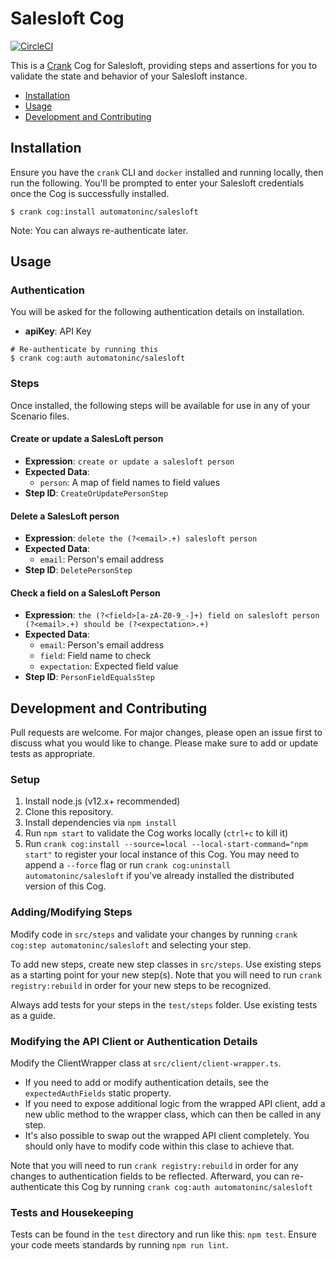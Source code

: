 # Salesloft Cog

[![CircleCI](https://circleci.com/gh/run-crank/cog-salesloft/tree/master.svg?style=svg)](https://circleci.com/gh/run-crank/cog-salesloft/tree/master)

This is a [Crank][what-is-crank] Cog for Salesloft, providing
steps and assertions for you to validate the state and behavior of your
Salesloft instance.

* [Installation](#installation)
* [Usage](#usage)
* [Development and Contributing](#development-and-contributing)

## Installation

Ensure you have the `crank` CLI and `docker` installed and running locally,
then run the following.  You'll be prompted to enter your Salesloft
credentials once the Cog is successfully installed.

```shell-session
$ crank cog:install automatoninc/salesloft
```

Note: You can always re-authenticate later.

## Usage

### Authentication
<!-- run `crank cog:readme automatoninc/salesloft` to update -->
<!-- authenticationDetails -->
You will be asked for the following authentication details on installation.

- **apiKey**: API Key

```shell-session
# Re-authenticate by running this
$ crank cog:auth automatoninc/salesloft
```
<!-- authenticationDetailsEnd -->

### Steps
Once installed, the following steps will be available for use in any of your
Scenario files.

<!-- run `crank cog:readme automatoninc/salesloft` to update -->
<!-- stepDetails -->
<h4 id="CreateOrUpdatePersonStep">Create or update a SalesLoft person</h4>

- **Expression**: `create or update a salesloft person`
- **Expected Data**:
  - `person`: A map of field names to field values
- **Step ID**: `CreateOrUpdatePersonStep`

<h4 id="DeletePersonStep">Delete a SalesLoft person</h4>

- **Expression**: `delete the (?<email>.+) salesloft person`
- **Expected Data**:
  - `email`: Person's email address
- **Step ID**: `DeletePersonStep`

<h4 id="PersonFieldEqualsStep">Check a field on a SalesLoft Person</h4>

- **Expression**: `the (?<field>[a-zA-Z0-9_-]+) field on salesloft person (?<email>.+) should be (?<expectation>.+)`
- **Expected Data**:
  - `email`: Person's email address
  - `field`: Field name to check
  - `expectation`: Expected field value
- **Step ID**: `PersonFieldEqualsStep`
<!-- stepDetailsEnd -->

## Development and Contributing
Pull requests are welcome. For major changes, please open an issue first to
discuss what you would like to change. Please make sure to add or update tests
as appropriate.

### Setup

1. Install node.js (v12.x+ recommended)
2. Clone this repository.
3. Install dependencies via `npm install`
4. Run `npm start` to validate the Cog works locally (`ctrl+c` to kill it)
5. Run `crank cog:install --source=local --local-start-command="npm start"` to
   register your local instance of this Cog. You may need to append a `--force`
   flag or run `crank cog:uninstall automatoninc/salesloft` if you've already
   installed the distributed version of this Cog.

### Adding/Modifying Steps
Modify code in `src/steps` and validate your changes by running
`crank cog:step automatoninc/salesloft` and selecting your step.

To add new steps, create new step classes in `src/steps`. Use existing steps as
a starting point for your new step(s). Note that you will need to run
`crank registry:rebuild` in order for your new steps to be recognized.

Always add tests for your steps in the `test/steps` folder. Use existing tests
as a guide.

### Modifying the API Client or Authentication Details
Modify the ClientWrapper class at `src/client/client-wrapper.ts`.

- If you need to add or modify authentication details, see the
  `expectedAuthFields` static property.
- If you need to expose additional logic from the wrapped API client, add a new
  ublic method to the wrapper class, which can then be called in any step.
- It's also possible to swap out the wrapped API client completely. You should
  only have to modify code within this clase to achieve that.

Note that you will need to run `crank registry:rebuild` in order for any
changes to authentication fields to be reflected. Afterward, you can
re-authenticate this Cog by running `crank cog:auth automatoninc/salesloft`

### Tests and Housekeeping
Tests can be found in the `test` directory and run like this: `npm test`.
Ensure your code meets standards by running `npm run lint`.

[what-is-crank]: https://crank.run?utm_medium=readme&utm_source=automatoninc%2Fsalesloft
